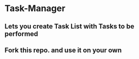 # Task-Manager

## Lets you create Task List with Tasks to be performed

## Fork this repo. and use it on your own
